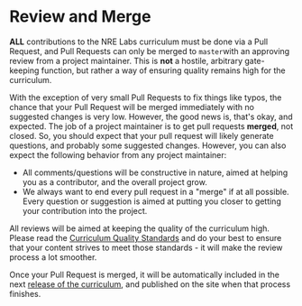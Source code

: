 # Review and Merge

**ALL** contributions to the NRE Labs curriculum must be done via a Pull Request, and Pull Requests can only be merged to `master`with an approving review from a project maintainer. This is **not** a hostile, arbitrary gate-keeping function, but rather a way of ensuring quality remains high for the curriculum.

With the exception of very small Pull Requests to fix things like typos, the chance that your Pull Request will be merged immediately with no suggested changes is very low. However, the good news is, that's okay, and expected. The job of a project maintainer is to get pull requests **merged**, not closed. So, you should expect that your pull request will likely generate questions, and probably some suggested changes. However, you can also expect the following behavior from any project maintainer:

* All comments/questions will be constructive in nature, aimed at helping you as a contributor, and the overall project grow.
* We always want to end every pull request in a "merge" if at all possible. Every question or suggestion is aimed at putting you closer to getting your contribution into the project.

All reviews will be aimed at keeping the quality of the curriculum high. Please read the [Curriculum Quality Standards](../other-resources/curriculum-quality-standards.md) and do your best to ensure that your content strives to meet those standards - it will make the review process a lot smoother.

Once your Pull Request is merged, it will be automatically included in the next [release of the curriculum](../other-resources/curriculum-release-process.md), and published on the site when that process finishes.

